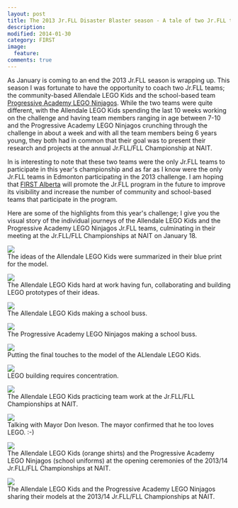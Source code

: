 ```yaml
---
layout: post
title: The 2013 Jr.FLL Disaster Blaster season - A tale of two Jr.FLL teams 
description: 
modified: 2014-01-30
category: FIRST
image:
  feature: 
comments: true 
--- 
```

<p>
As January is coming to an end the 2013 Jr.FLL season is wrapping up. This 
season I was fortunate to have the opportunity to coach two Jr.FLL teams; the 
community-based Allendale LEGO Kids and the school-based team <a href="https://www.facebook.com/photo.php?fbid=672808082770553&set=a.276199129098119.86042.178409648877068&type=1&theater">Progressive 
Academy LEGO Ninjagos</a>. While the two teams were quite different, with the Allendale LEGO Kids spending the last 10 weeks working on the challenge and having team members ranging in age between 7-10 and the Progressive Academy LEGO Ninjagos crunching through the challenge in about a week and with all the team members being 6 years young, they both had in common that their goal was to present their research and projects at the annual Jr.FLL/FLL 
Championship at NAIT. 
</p>

</p>
In is interesting to note that these two teams were the only 
Jr.FLL teams to participate in this year's championship and as far as I know were the only Jr.FLL teams in Edmonton participating in the 2013 challenge. I am hoping that <a href="http://www.firstalberta.org/">FIRST Alberta</a> will promote the Jr.FLL program in the future to improve its visibility and increase the number of community and school-based teams that participate in the program. 
</p>

Here are some of the highlights from this year's challenge; I give you the visual story of the individual journeys of the Allendale LEGO Kids and the Progressive Academy LEGO Ninjagos Jr.FLL teams, culminating in their meeting at the Jr.FLL/FLL Championships at NAIT on January 18.

<p>
<div class="image">
<img src="/img/post_images/JrFLL-2013-blueprint.jpg">
<div>The ideas of the Allendale LEGO Kids were summarized in their blue print for the model.</div>
</div>
</p>

<p>
<div class="image">
<img src="/img/post_images/JrFLL-2013-building.jpg">
<div>The Allendale LEGO Kids hard at work having fun, collaborating and building LEGO prototypes of their ideas.</div>
</div>
</p>

<p>
<div class="image">
<img src="/img/post_images/JrFLL-2013-buss.jpg">
<div>The Allendale LEGO Kids making a school buss.</div>
</div>
</p>

<p>
<div class="image">
<img src="/img/post_images/JrFLL-2013-buss2.jpg">
<div>The Progressive Academy LEGO Ninjagos making a school buss.</div>
</div>
</p>

<p>
<div class="image">
<img src="/img/post_images/JrFLL-2013-finaltouch.jpg">
<div>Putting the final touches to the model of the ALlendale LEGO Kids.</div>
</div>
</p>

<p>
<div class="image">
<img src="/img/post_images/JrFLL-2013-focus.jpg">
<div>LEGO building requires concentration.</div>
</div>
</p>

<p>
<div class="image">
<img src="/img/post_images/JrFLL-2013-marble.jpg">
<div>The Allendale LEGO Kids practicing team work at the Jr.FLL/FLL Championships at NAIT.</div>
</div>
</p>

<p>
<div class="image">
<img src="/img/post_images/JrFLL-2013-mayor.jpg">
<div>Talking with Mayor Don Iveson. The mayor confirmed that he too loves LEGO. :-)</div>
</div>
</p>

<p>
<div class="image">
<img src="/img/post_images/JrFLL-2013-NAIT.jpg">
<div>The Allendale LEGO Kids (orange shirts) and the Progressive Academy LEGO Ninjagos (school uniforms) at the opening ceremonies of the 2013/14 Jr.FLL/FLL Championships at NAIT.</div>
</div>
</p>

<p>
<div class="image">
<img src="/img/post_images/JrFLL-2013-sharing.jpg">
<div>The Allendale LEGO Kids and the Progressive Academy LEGO Ninjagos sharing their models at the 2013/14 Jr.FLL/FLL Championships at NAIT.</div>
</div>
</p>